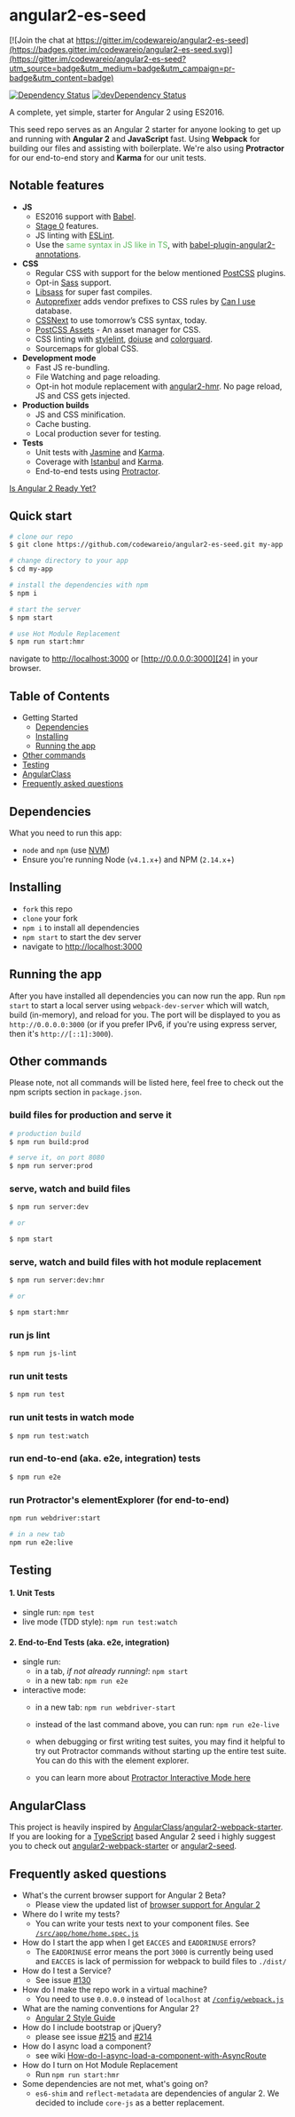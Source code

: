 # angular2-es-seed

[![Join the chat at https://gitter.im/codewareio/angular2-es-seed](https://badges.gitter.im/codewareio/angular2-es-seed.svg)](https://gitter.im/codewareio/angular2-es-seed?utm_source=badge&utm_medium=badge&utm_campaign=pr-badge&utm_content=badge)

[![Dependency Status](https://david-dm.org/codewareio/angular2-es-seed/status.svg)][1] 
[![devDependency Status](https://david-dm.org/codewareio/angular2-es-seed/dev-status.svg)][2]

A complete, yet simple, starter for Angular 2 using ES2016.

This seed repo serves as an Angular 2 starter for anyone looking to get up and running with **Angular 2** and 
**JavaScript** fast. Using **Webpack** for building our files and assisting with boilerplate. We're also 
using **Protractor** for our end-to-end story and **Karma** for our unit tests.

## Notable features
* **JS**
  * ES2016 support with [Babel][13].
  * [Stage 0][14] features.
  * JS linting with [ESLint][15].
  * Use the <span style="color: #5cb85c;">same syntax in JS like in TS</span>, with [babel-plugin-angular2-annotations][16].
* **CSS**
  * Regular CSS with support for the below mentioned [PostCSS][3] plugins.
  * Opt-in [Sass][4] support.
  * [Libsass][5] for super fast compiles.
  * [Autoprefixer][6] adds vendor prefixes to CSS rules by [Can I use][7] database.
  * [CSSNext][8] to use tomorrow’s CSS syntax, today.
  * [PostCSS Assets][9] - An asset manager for CSS.
  * CSS linting with [stylelint][10], [doiuse][11] and [colorguard][12].
  * Sourcemaps for global CSS.
* **Development mode**
  * Fast JS re-bundling.
  * File Watching and page reloading.
  * Opt-in hot module replacement with [angular2-hmr][17]. No page reload, JS and CSS gets injected.
* **Production builds**
  * JS and CSS minification.
  * Cache busting.
  * Local production sever for testing.
* **Tests**
  * Unit tests with [Jasmine][18] and [Karma][19].
  * Coverage with [Istanbul][20] and [Karma][19].
  * End-to-end tests using [Protractor][21].

[Is Angular 2 Ready Yet?][22]

## Quick start

```sh
# clone our repo
$ git clone https://github.com/codewareio/angular2-es-seed.git my-app

# change directory to your app
$ cd my-app

# install the dependencies with npm
$ npm i

# start the server
$ npm start

# use Hot Module Replacement
$ npm run start:hmr
```
navigate to [http://localhost:3000][23] or [http://0.0.0.0:3000][24] in your browser.

## Table of Contents

* Getting Started
  * [Dependencies](#dependencies)
  * [Installing](#installing)
  * [Running the app](#running-the-app)
* [Other commands](#other-commands)
* [Testing](#testing)
* [AngularClass](#angularclass)
* [Frequently asked questions](#frequently-asked-questions)


## Dependencies

What you need to run this app:

* `node` and `npm` (use [NVM][25])
* Ensure you're running Node (`v4.1.x`+) and NPM (`2.14.x`+)


## Installing

* `fork` this repo
* `clone` your fork
* `npm i` to install all dependencies
* `npm start` to start the dev server
* navigate to [http://localhost:3000][23]


## Running the app

After you have installed all dependencies you can now run the app. Run `npm start` to start a local server using 
`webpack-dev-server` which will watch, build (in-memory), and reload for you. The port will be displayed to you 
as `http://0.0.0.0:3000` (or if you prefer IPv6, if you're using express server, then it's `http://[::1]:3000`).


## Other commands

Please note, not all commands will be listed here, feel free to check out the npm scripts section in `package.json`.

### build files for production and serve it

```sh
# production build
$ npm run build:prod

# serve it, on port 8080
$ npm run server:prod
```

### serve, watch and build files

```sh
$ npm run server:dev

# or

$ npm start
```

### serve, watch and build files with hot module replacement

```sh
$ npm run server:dev:hmr

# or

$ npm start:hmr
```

### run js lint

```sh
$ npm run js-lint
```

### run unit tests

```sh
$ npm run test
```

### run unit tests in watch mode

```sh
$ npm run test:watch
```

### run end-to-end (aka. e2e, integration) tests

```sh
$ npm run e2e
```

### run Protractor's elementExplorer (for end-to-end)

```sh
npm run webdriver:start

# in a new tab
npm run e2e:live
```


## Testing

#### 1. Unit Tests

* single run: `npm test`
* live mode (TDD style): `npm run test:watch`

#### 2. End-to-End Tests (aka. e2e, integration)

* single run:
  * in a tab, *if not already running!*: `npm start`
  * in a new tab: `npm run e2e`
* interactive mode:
  * in a new tab: `npm run webdriver-start`
  * instead of the last command above, you can run: `npm run e2e-live`
  * when debugging or first writing test suites, you may find it helpful to try out Protractor commands without 
    starting up the entire test suite. You can do this with the element explorer.
    
  * you can learn more about [Protractor Interactive Mode here][26]


## AngularClass
  This project is heavily inspired by [AngularClass][32]/[angular2-webpack-starter][33]. If you are looking for a 
  [TypeScript][38] based Angular 2 seed i highly suggest you to check out [angular2-webpack-starter][33] or 
  [angular2-seed][39].


## Frequently asked questions

* What's the current browser support for Angular 2 Beta?
  * Please view the updated list of [browser support for Angular 2][27]
* Where do I write my tests?
  * You can write your tests next to your component files. See [`/src/app/home/home.spec.js`][28]
* How do I start the app when I get `EACCES` and `EADDRINUSE` errors?
  * The `EADDRINUSE` error means the port `3000` is currently being used and `EACCES` is lack of permission for webpack 
    to build files to `./dist/`
* How do I test a Service?
  * See issue [#130][40]
* How do I make the repo work in a virtual machine?
  * You need to use `0.0.0.0` instead of `localhost` at [`/config/webpack.js`][29]
* What are the naming conventions for Angular 2?
  * [Angular 2 Style Guide][30]
* How do I include bootstrap or jQuery?
  * please see issue [#215][36] and [#214][37]
* How do I async load a component?
  * see wiki [How-do-I-async-load-a-component-with-AsyncRoute][31]
* How do I turn on Hot Module Replacement
  * Run `npm run start:hmr`
* Some dependencies are not met, what's going on?
  * `es6-shim` and `reflect-metadata` are dependencies of angular 2. We decided to include `core-js` as a better replacement.



[1]: https://david-dm.org/codewareio/angular2-es-seed#info=dependencies
[2]: https://david-dm.org/codewareio/angular2-es-seed#info=devDependencies
[3]: https://github.com/postcss/postcss
[4]: http://sass-lang.com/
[5]: http://sass-lang.com/libsass
[6]: https://github.com/postcss/autoprefixer
[7]: http://caniuse.com/
[8]: http://cssnext.io/
[9]: https://github.com/assetsjs/postcss-assets
[10]: http://stylelint.io/
[11]: http://www.doiuse.com/
[12]: https://github.com/SlexAxton/css-colorguard
[13]: http://babeljs.io/
[14]: https://github.com/tc39/ecma262#current-proposals
[15]: http://eslint.org/
[16]: https://github.com/shuhei/babel-plugin-angular2-annotations
[17]: https://github.com/gdi2290/angular2-hmr
[18]: http://jasmine.github.io/
[19]: http://karma-runner.github.io/
[20]: https://github.com/gotwarlost/istanbul
[21]: https://angular.github.io/protractor/
[22]: http://splintercode.github.io/is-angular-2-ready/
[23]: http://localhost:3000
[24]: http://0.0.0.0:3000
[25]: https://github.com/creationix/nvm/
[26]: https://github.com/angular/protractor/blob/master/docs/debugging.md#testing-out-protractor-interactively
[27]: https://github.com/angularclass/awesome-angular2#current-browser-support-for-angular-2
[28]: /src/app/home/home.spec.js
[29]: /config/webpack.js#L48
[30]: https://mgechev.github.io/angular2-style-guide/
[31]: https://github.com/AngularClass/angular2-webpack-starter/wiki/How-do-I-async-load-a-component-with-AsyncRoute
[32]: https://github.com/AngularClass/
[33]: https://github.com/AngularClass/angular2-webpack-starter/
[34]: https://github.com/preboot/
[35]: https://github.com/preboot/angular2-webpack/
[36]: https://github.com/AngularClass/angular2-webpack-starter/issues/215
[37]: https://github.com/AngularClass/angular2-webpack-starter/issues/214#event-511768416
[38]: http://www.typescriptlang.org/
[39]: https://github.com/mgechev/angular2-seed/
[40]: https://github.com/AngularClass/angular2-webpack-starter/issues/130#issuecomment-158872648
